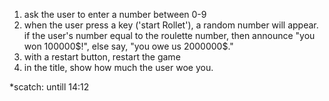1)  ask the user to enter a number between 0-9
2) when the user press a key ('start Rollet'), a random number will appear. 
if the user's number equal to the roulette number, then announce "you won 100000$!", else say, "you owe us 2000000$."
3) with a restart button, restart the game
4) in the title, show how much the user woe you.

*scatch: untill 14:12
